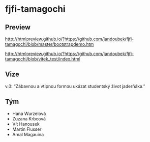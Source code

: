 fjfi-tamagochi
==============

Preview
-----------------------------------
http://htmlpreview.github.io/?https://github.com/jandoubek/fjfi-tamagochi/blob/master/bootstrapdemo.htm

http://htmlpreview.github.io/?https://github.com/jandoubek/fjfi-tamagochi/blob/vitek_test/index.html


Vize
-----------------------------------
v.0: “Zábavnou a vtipnou formou ukázat studentský život jaderňáka.”

Tým
-----------------------------------
- Hana Wurzelová
- Zuzana Krbcová
- Vít Hanousek
- Martin Flusser
- Amal Magauina
